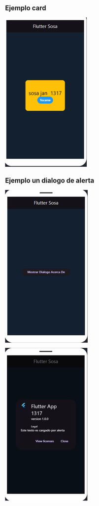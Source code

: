 ## Ejemplo card

![la tarjeta](card.jpg)

## Ejemplo un dialogo de alerta

![DialogoAcercaDe](Dialogo.jpg)

![DialogoAcercaDe](dialogor.jpg)